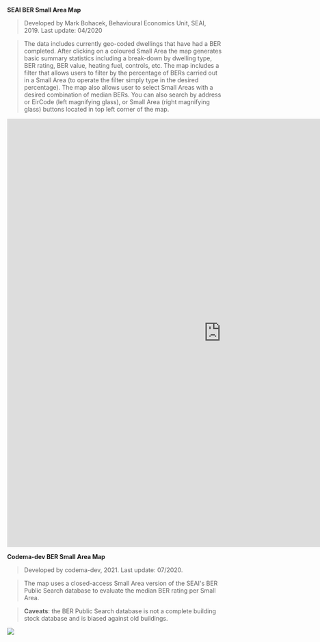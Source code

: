 **SEAI BER Small Area Map**

> Developed by Mark Bohacek, Behavioural Economics Unit, SEAI, 2019. Last update: 04/2020

> The data includes currently geo-coded dwellings that have had a BER completed. After clicking on a coloured Small Area the map generates basic summary statistics including a break-down by dwelling type, BER rating, BER value, heating fuel, controls, etc. The map includes a filter that allows users to filter by the percentage of BERs carried out in a Small Area (to operate the filter simply type in the desired percentage). The map also allows user to select Small Areas with a desired combination of median BERs. You can also search by address or EirCode (left magnifying glass), or Small Area (right magnifying glass) buttons located in top left corner of the map.


<iframe width="1000" height="1000" frameborder="0" scrolling="no" marginheight="0" marginwidth="0" 
src="https://renewables.maps.arcgis.com/apps/webappviewer/index.html?id=360f7b3f6f484d7d89b967b41231daef"></iframe>


**Codema-dev BER Small Area Map**

> Developed by codema-dev, 2021. Last update: 07/2020. 

> The map uses a closed-access Small Area version of the SEAI's BER Public Search database to evaluate the median BER rating per Small Area.

> **Caveats**: the BER Public Search database is not a complete building stock database and is biased against old buildings.

<div class='tableauPlaceholder' id='viz1613734369266' style='position: relative'>
    <noscript>
        <a href='#'>
            <img alt=' ' src='https:&#47;&#47;public.tableau.com&#47;static&#47;images&#47;Du&#47;DublinSmallAreaBER&#47;Sheet1&#47;1_rss.png' style='border: none' />
        </a>
    </noscript>
    <object class='tableauViz'  style='display:none;'>
        <param name='host_url' value='https%3A%2F%2Fpublic.tableau.com%2F' /> 
        <param name='embed_code_version' value='3' /> 
        <param name='site_root' value='' />
        <param name='name' value='DublinSmallAreaBER&#47;Sheet1' />
        <param name='tabs' value='no' />
        <param name='toolbar' value='yes' />
        <param name='static_image' value='https:&#47;&#47;public.tableau.com&#47;static&#47;images&#47;Du&#47;DublinSmallAreaBER&#47;Sheet1&#47;1.png' /> 
        <param name='animate_transition' value='yes' />
        <param name='display_static_image' value='yes' />
        <param name='display_spinner' value='yes' />
        <param name='display_overlay' value='yes' />
        <param name='display_count' value='yes' />
        <param name='language' value='en' />
        <param name='filter' value='publish=yes' />
    </object></div>                
<script type='text/javascript'>                    
    var divElement = document.getElementById('viz1613734369266');                    
    var vizElement = divElement.getElementsByTagName('object')[0];                    
    vizElement.style.width='100%';vizElement.style.height=(divElement.offsetWidth*0.75)+'px';                    
    var scriptElement = document.createElement('script');                    
    scriptElement.src = 'https://public.tableau.com/javascripts/api/viz_v1.js';                    
    vizElement.parentNode.insertBefore(scriptElement, vizElement);                
</script>